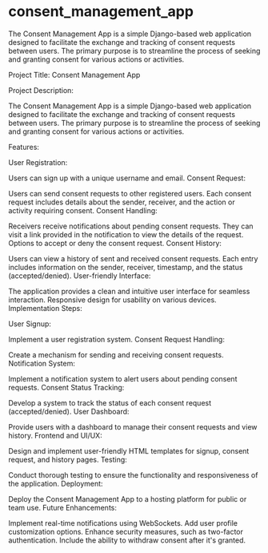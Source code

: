 # consent_management_app
The Consent Management App is a simple Django-based web application designed to facilitate the exchange and tracking of consent requests between users. The primary purpose is to streamline the process of seeking and granting consent for various actions or activities.

Project Title: Consent Management App

Project Description:

The Consent Management App is a simple Django-based web application designed to facilitate the exchange and tracking of consent requests between users. The primary purpose is to streamline the process of seeking and granting consent for various actions or activities.

Features:

User Registration:

Users can sign up with a unique username and email.
Consent Request:

Users can send consent requests to other registered users.
Each consent request includes details about the sender, receiver, and the action or activity requiring consent.
Consent Handling:

Receivers receive notifications about pending consent requests.
They can visit a link provided in the notification to view the details of the request.
Options to accept or deny the consent request.
Consent History:

Users can view a history of sent and received consent requests.
Each entry includes information on the sender, receiver, timestamp, and the status (accepted/denied).
User-friendly Interface:

The application provides a clean and intuitive user interface for seamless interaction.
Responsive design for usability on various devices.
Implementation Steps:

User Signup:

Implement a user registration system.
Consent Request Handling:

Create a mechanism for sending and receiving consent requests.
Notification System:

Implement a notification system to alert users about pending consent requests.
Consent Status Tracking:

Develop a system to track the status of each consent request (accepted/denied).
User Dashboard:

Provide users with a dashboard to manage their consent requests and view history.
Frontend and UI/UX:

Design and implement user-friendly HTML templates for signup, consent request, and history pages.
Testing:

Conduct thorough testing to ensure the functionality and responsiveness of the application.
Deployment:

Deploy the Consent Management App to a hosting platform for public or team use.
Future Enhancements:

Implement real-time notifications using WebSockets.
Add user profile customization options.
Enhance security measures, such as two-factor authentication.
Include the ability to withdraw consent after it's granted.
